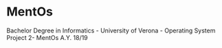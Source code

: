 # MentOs

Bachelor Degree in Informatics - University of Verona - Operating System Project 2- MentOs A.Y. 18/19


